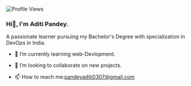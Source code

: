 

![Profile Views](https://komarev.com/ghpvc/?username=AditiPandey568)


### Hi👋, I'm Aditi Pandey.

A passionate learner pursuing my Bachelor's Degree with specialization in DevOps in India.
  
- 🌱 I’m currently learning web-Devlopment.
  
- 👯 I’m looking to collaborate on new projects.

- 📫 How to reach me:pandeyaditi0307@gmail.com
